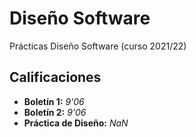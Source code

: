 # Diseño Software

Prácticas Diseño Software (curso 2021/22)

## Calificaciones

- **Boletín 1:** *9'06*
- **Boletín 2:** *9'06*
- **Práctica de Diseño:** *NaN*
